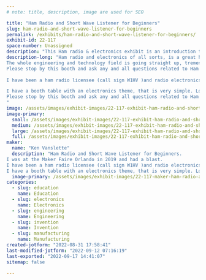 ```yaml
---
# note: title, description, image are used for SEO

title: "Ham Radio and Short Wave Listener for Beginners"
slug: ham-radio-and-short-wave-listener-for-beginners
permalink: /exhibits/ham-radio-and-short-wave-listener-for-beginners/
exhibit-id: 22-117
space-number: Unassigned
description: "This Ham radio & electronics exhibit is an introduction to the whole exciting field of electronics."
description-long: "Ham radio and electronics of all sorts, is a great hobby, and for many a wonderful career choice.
The whole engineering and technology field is going straight up, tremendous opportunities abound, but the time to start in this techie field is now.
Please stop by this booth and ask any and all questions related to Ham radio
 
I have been a ham radio licensee (call sign W1HV )and radio electronics enthusiast for many years and want to share my hobby and career experiences with all Maker Faire attendees. young and old alike.

I have a booth table with an electronics theme, that is very simple. Lots of handouts and demo radios to spark interest.  I wear my Electro Dude cape and Captain capacitor hat.. 
Please stop by this booth and ask any and all questions related to Ham radio, how to start, classes of licenses available, how to study and get a call sign & license, how to set up a station and antenna, and how to get on the air with your own radio station. and lots more.
"
image: /assets/images/exhibit-images/22-117-exhibit-ham-radio-and-short-wave-listener-for-beginners-43-electrodude-cape-11-10-2019a-5579-large.jpg
image-primary: 
  small: /assets/images/exhibit-images/22-117-exhibit-ham-radio-and-short-wave-listener-for-beginners-43-electrodude-cape-11-10-2019a-5579-small.jpg
  medium: /assets/images/exhibit-images/22-117-exhibit-ham-radio-and-short-wave-listener-for-beginners-43-electrodude-cape-11-10-2019a-5579-medium.jpg
  large: /assets/images/exhibit-images/22-117-exhibit-ham-radio-and-short-wave-listener-for-beginners-43-electrodude-cape-11-10-2019a-5579-large.jpg
  full: /assets/images/exhibit-images/22-117-exhibit-ham-radio-and-short-wave-listener-for-beginners-43-electrodude-cape-11-10-2019a-5579-full.jpg
maker: 
  name: "Ken Vanslette"
  description: "Ham Radio and Short Wave Listener for Beginners.
I was at the Maker Faire Orlando in 2019 and had a blast.
I have been a ham radio licensee (call sign W1HV )and radio electronics enthusiast for many years and want to share my hobby and career experiences with all Maker Faire attendees. young and old alike.
I have a booth table with an electronics theme, that is very simple. Lots of handouts and demo radios to spark interest.  I wear my Electro Dude cape and Captain capacitor hat..  Thanks for all you do for Maker Faire 2022"
  image-primary: /assets/images/exhibit-images/22-117-maker-ham-radio-and-short-wave-listener-for-beginners-electrodude-cape-11-10-2019a-medium.jpg
categories: 
  - slug: education
    name: Education
  - slug: electronics
    name: Electronics
  - slug: engineering
    name: Engineering
  - slug: invention
    name: Invention
  - slug: manufacturing
    name: Manufacturing
created-jotform: "2022-08-31 17:58:41"
last-modified-jotform: "2022-09-12 07:16:19"
last-exported: "2022-09-17 14:41:07"
sitemap: false

---
```


